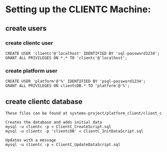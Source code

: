 # Setting up the CLIENTC Machine:
## create users
### create clientc user
	CREATE USER 'clientc'@'localhost' IDENTIFIED BY 'sql-password1234';
	GRANT ALL PRIVILEGES ON *.* TO 'clientc'@'localhost';
### create platform user
	CREATE USER 'platform'@'%' IDENTIFIED BY 'psql-password1234';
	GRANT ALL PRIVILEGES ON clientcDB.* TO 'platform'@'%';

## create clientc database
	These files can be found at systems-project/platform_client/client_c

	Creates the database and adds initial data
	mysql -u clientc -p < ClientC_CreateScript.sql
	mysql -u clientc -p 'clientcDB' < ClientC_InitDataScript.sql

	Updates with a message
	mysql -u clientc -p < ClientC_UpdateDataScript.sql 
